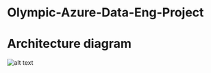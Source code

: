 # Olympic-Azure-Data-Eng-Project
# Architecture diagram

![alt text](https://i.imgur.com/U58p480.jpg)
